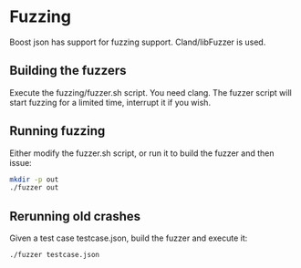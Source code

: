 # Fuzzing

Boost json has support for fuzzing support. Cland/libFuzzer is used.

## Building the fuzzers
Execute the fuzzing/fuzzer.sh script. You need clang. The fuzzer script will start fuzzing for a limited time, interrupt it if you wish.

## Running fuzzing
Either modify the fuzzer.sh script, or run it to build the fuzzer and then issue:
```sh
mkdir -p out
./fuzzer out
```

## Rerunning old crashes
Given a test case testcase.json, build the fuzzer and execute it:
```sh
./fuzzer testcase.json
```
